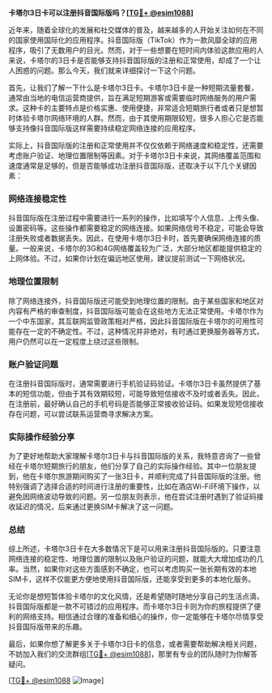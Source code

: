 **卡塔尔3日卡可以注册抖音国际版吗？[[TG💪+ @esim1088](https://t.me/s/esim1088)]**

近年来，随着全球化的发展和社交媒体的普及，越来越多的人开始关注如何在不同的国家使用国际化的应用程序。抖音国际版（TikTok）作为一款风靡全球的应用程序，吸引了无数用户的目光。然而，对于一些想要在短时间内体验这款应用的人来说，卡塔尔的3日卡是否能够支持抖音国际版的注册和正常使用，却成了一个让人困惑的问题。那么今天，我们就来详细探讨一下这个问题。

首先，让我们了解一下什么是卡塔尔3日卡。卡塔尔3日卡是一种短期流量套餐，通常由当地的电信运营商提供，旨在满足短期游客或需要临时网络服务的用户需求。这种卡的主要特点是价格实惠、使用便捷，非常适合短期旅行者或者只是想暂时体验卡塔尔网络环境的人群。然而，由于其使用期限较短，很多人担心它是否能够支持像抖音国际版这样需要持续稳定网络连接的应用程序。

实际上，抖音国际版的注册和正常使用并不仅仅依赖于网络速度和稳定性，还需要考虑账户验证、地理位置限制等因素。对于卡塔尔3日卡来说，其网络覆盖范围和速度通常是足够的，但是否能够成功注册抖音国际版，还取决于以下几个关键因素：

### 网络连接稳定性

抖音国际版在注册过程中需要进行一系列的操作，比如填写个人信息、上传头像、设置密码等。这些操作都需要稳定的网络连接。如果网络信号不稳定，可能会导致注册失败或者数据丢失。因此，在使用卡塔尔3日卡时，首先要确保网络连接的质量。一般来说，卡塔尔的3G和4G网络覆盖较为广泛，大部分地区都能提供稳定的上网体验。不过，如果你计划在偏远地区使用，建议提前测试一下网络状况。

### 地理位置限制

除了网络连接外，抖音国际版还可能受到地理位置的限制。由于某些国家和地区对内容有严格的审查制度，抖音国际版可能会在这些地方无法正常使用。卡塔尔作为一个中东国家，其互联网监管政策相对严格，因此抖音国际版在卡塔尔的可用性可能存在一定的不确定性。不过，这种情况并非绝对，有时通过更换服务器等方式，用户仍然可以在一定程度上绕过这些限制。

### 账户验证问题

在注册抖音国际版时，通常需要进行手机验证码验证。卡塔尔3日卡虽然提供了基本的短信功能，但由于其有效期较短，可能导致短信接收不及时或者丢失。因此，在注册前，最好确认自己的手机号码是否能够正常接收验证码。如果发现短信接收存在问题，可以尝试联系运营商寻求解决方案。

### 实际操作经验分享

为了更好地帮助大家理解卡塔尔3日卡与抖音国际版的关系，我特意咨询了一些曾经在卡塔尔短期旅行的朋友，他们分享了自己的实际操作经验。其中一位朋友提到，他在卡塔尔旅游期间购买了一张3日卡，并顺利完成了抖音国际版的注册。他特别强调了选择合适的时间进行注册的重要性，比如在酒店Wi-Fi环境下操作，以避免因网络波动导致的问题。另一位朋友则表示，他在尝试注册时遇到了验证码接收延迟的情况，后来通过更换SIM卡解决了这一问题。

### 总结

综上所述，卡塔尔3日卡在大多数情况下是可以用来注册抖音国际版的。只要注意网络连接的稳定性、地理位置的限制以及账户验证的问题，就能大大增加成功的几率。当然，如果你对这些方面感到不确定，也可以考虑购买一张长期有效的本地SIM卡，这样不仅能更方便地使用抖音国际版，还能享受到更多的本地化服务。

无论你是想短暂体验卡塔尔的文化风情，还是希望随时随地分享自己的生活点滴，抖音国际版都是一款不可错过的应用程序。而卡塔尔3日卡则为你的旅程提供了便利的网络支持。相信通过合理的准备和细心的操作，你一定能够在卡塔尔尽情享受抖音国际版带来的乐趣。

最后，如果你想了解更多关于卡塔尔3日卡的信息，或者需要帮助解决相关问题，不妨加入我们的交流群组[[TG💪+ @esim1088](https://t.me/s/esim1088)]，那里有专业的团队随时为你解答疑问。

[[TG💪+ @esim1088](https://t.me/s/esim1088) ![Image](https://i.postimg.cc/4NQfJmqS/Snipaste-2025-05-13-00-14-12.png)]